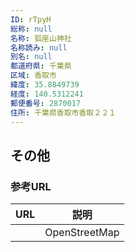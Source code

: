 ```yaml
---
ID: rTpyH
総称: null
名称: 狐座山神社
名称読み: null
別名: null
都道府県: 千葉県
区域: 香取市
緯度: 35.8849739
経度: 140.5312241
郵便番号: 2870017
住所: 千葉県香取市香取２２１
---
```


## その他

### 参考URL

| URL | 説明          |
| --- | ------------- |
|     | OpenStreetMap |

